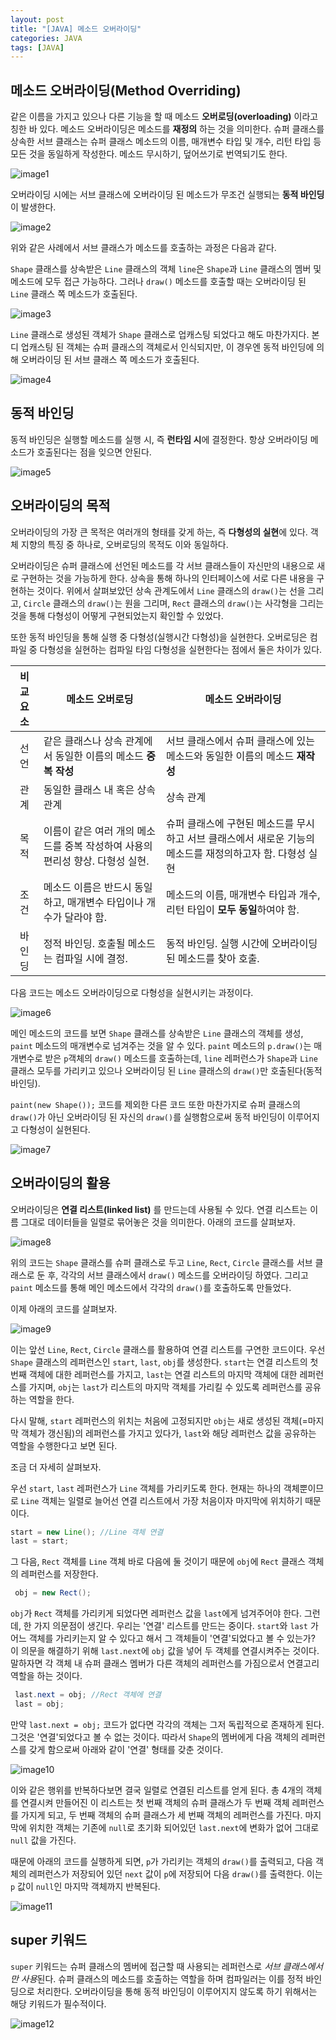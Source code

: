 ```yaml
---
layout: post
title: "[JAVA] 메소드 오버라이딩" 
categories: JAVA
tags: [JAVA]
---
```


## 메소드 오버라이딩(Method Overriding)
  
같은 이름을 가지고 있으나 다른 기능을 할 때 메소드 **오버로딩(overloading)** 이라고 칭한 바 있다. 메소드 오버라이딩은 메소드를 **재정의** 하는 것을 의미한다. 
슈퍼 클래스를 상속한 서브 클래스는 슈퍼 클래스 메소드의 이름, 매개변수 타입 및 개수, 리턴 타입 등 모든 것을 동일하게 작성한다. 메소드 무시하기, 덮어쓰기로 번역되기도 한다. 

![image1](/assets/images/JavaImages/74.png)


오버라이딩 시에는 서브 클래스에 오버라이딩 된 메소드가 무조건 실행되는 **동적 바인딩**이 발생한다.

![image2](/assets/images/JavaImages/75.png)

위와 같은 사례에서 서브 클래스가 메소드를 호출하는 과정은 다음과 같다.

`Shape` 클래스를 상속받은 `Line` 클래스의 객체 `line`은 `Shape`과 `Line` 클래스의 멤버 및 메소드에 모두 접근 가능하다. 
그러나 `draw()` 메소드를 호출할 때는 오버라이딩 된 `Line` 클래스 쪽 메소드가 호출된다.

![image3](/assets/images/JavaImages/76.png)


`Line` 클래스로 생성된 객체가 `Shape` 클래스로 업캐스팅 되었다고 해도 마찬가지다. 
본디 업캐스팅 된 객체는 슈퍼 클래스의 객체로서 인식되지만, 이 경우엔 동적 바인딩에 의해 오버라이딩 된 서브 클래스 쪽 메소드가 호출된다.

![image4](/assets/images/JavaImages/77.png)




## 동적 바인딩

동적 바인딩은 실행할 메소드를 실행 시, 즉 **런타임 시**에 결정한다. 항상 오버라이딩 메소드가 호출된다는 점을 잊으면 안된다. 

![image5](/assets/images/JavaImages/78.png)



## 오버라이딩의 목적

오버라이딩의 가장 큰 목적은 여러개의 형태를 갖게 하는, 즉 **다형성의 실현**에 있다. 객체 지향의 특징 중 하나로, 오버로딩의 목적도 이와 동일하다. 

오버라이딩은 슈퍼 클래스에 선언된 메소드를 각 서브 클래스들이 자신만의 내용으로 새로 구현하는 것을 가능하게 한다. 상속을 통해 하나의 인터페이스에 서로 다른 내용을 구현하는 것이다.
위에서 살펴보았던 상속 관계도에서 `Line` 클래스의 `draw()`는 선을 그리고, `Circle` 클래스의 `draw()`는 원을 그리며, `Rect` 클래스의 `draw()`는 사각형을 그리는 것을 통해 다형성이 어떻게 구현되었는지 확인할 수 있었다.

또한 동적 바인딩을 통해 실행 중 다형성(실행시간 다형성)을 실현한다. 오버로딩은 컴파일 중 다형성을 실현하는 컴파일 타임 다형성을 실현한다는 점에서 둘은 차이가 있다.


|비교요소|메소드 오버로딩|메소드 오버라이딩|
|:---:|---|---|
|선언|같은 클래스나 상속 관계에서 동일한 이름의 메소드 **중복 작성**|서브 클래스에서 슈퍼 클래스에 있는 메소드와 동일한 이름의 메소드 **재작성**|
|관계|동일한 클래스 내 혹은 상속 관계|상속 관계|
|목적|이름이 같은 여러 개의 메소드를 중복 작성하여 사용의 편리성 향상. 다형성 실현.|슈퍼 클래스에 구현된 메소드를 무시하고 서브 클래스에서 새로운 기능의 메소드를 재정의하고자 함. 다형성 실현|
|조건|메소드 이름은 반드시 동일하고, 매개변수 타입이나 개수가 달라야 함.|메소드의 이름, 매개변수 타입과 개수, 리턴 타입이 **모두 동일**하여야 함.|
|바인딩|정적 바인딩. 호출될 메소드는 컴파일 시에 결정.|동적 바인딩. 실행 시간에 오버라이딩된 메소드를 찾아 호출.|

다음 코드는 메소드 오버라이딩으로 다형성을 실현시키는 과정이다.

![image6](/assets/images/JavaImages/80.png)

메인 메소드의 코드를 보면 `Shape` 클래스를 상속받은 `Line` 클래스의 객체를 생성, `paint` 메소드의 매개변수로 넘겨주는 것을 알 수 있다. 
`paint` 메소드의 `p.draw()`는 매개변수로 받은 `p`객체의 `draw()` 메소드를 호출하는데,
`line` 레퍼런스가 `Shape`과 `Line` 클래스 모두를 가리키고 있으나 오버라이딩 된 `Line` 클래스의 `draw()`만 호출된다(동적바인딩).

`paint(new Shape());` 코드를 제외한 다른 코드 또한 마찬가지로 슈퍼 클래스의 `draw()`가 아닌 오버라이딩 된 자신의 `draw()`를 실행함으로써 동적 바인딩이 이루어지고 다형성이 실현된다.

![image7](/assets/images/JavaImages/81.png)



## 오버라이딩의 활용

오버라이딩은 **연결 리스트(linked list)** 를 만드는데 사용될 수 있다. 연결 리스트는 이름 그대로 데이터들을 일렬로 묶어놓은 것을 의미한다. 아래의 코드를 살펴보자.   

![image8](/assets/images/JavaImages/82.png)


위의 코드는 `Shape` 클래스를 슈퍼 클래스로 두고 `Line`, `Rect`, `Circle` 클래스를 서브 클래스로 둔 후, 각각의 서브 클래스에서 `draw()` 메소드를 오버라이딩 하였다.
그리고 `paint` 메소드를 통해 메인 메소드에서 각각의 `draw()`를 호출하도록 만들었다.

이제 아래의 코드를 살펴보자.

![image9](/assets/images/JavaImages/83.png)


이는 앞선 `Line`, `Rect`, `Circle` 클래스를 활용하여 연결 리스트를 구연한 코드이다. 우선 `Shape` 클래스의 레퍼런스인 `start`, `last`, `obj`를 생성한다.
`start`는 연결 리스트의 첫 번째 객체에 대한 레퍼런스를 가지고, `last`는 연결 리스트의 마지막 객체에 대한 레퍼런스를 가지며, `obj`는 `last`가 리스트의 마지막 객체를 가리킬 수 있도록 레퍼런스를 공유하는 역할을 한다.

다시 말해, `start` 레퍼런스의 위치는 처음에 고정되지만 `obj`는 새로 생성된 객체(=마지막 객체가 갱신됨)의 레퍼런스를 가지고 있다가, `last`와 해당 레퍼런스 값을 공유하는 역할을 수행한다고 보면 된다.

조금 더 자세히 살펴보자.


 우선 `start`, `last` 레퍼런스가 `Line` 객체를 가리키도록 한다. 현재는 하나의 객체뿐이므로 `Line` 객체는 일렬로 늘어선 연결 리스트에서 가장 처음이자 마지막에 위치하기 때문이다. 
 
 ```java
 start = new Line(); //Line 객체 연결
 last = start;
 ```
 
그 다음, `Rect` 객체를 `Line` 객체 바로 다음에 둘 것이기 때문에 `obj`에 `Rect` 클래스 객체의 레퍼런스를 저장한다.

```java
 obj = new Rect();
```

`obj`가 `Rect` 객체를 가리키게 되었다면 레퍼런스 값을 `last`에게 넘겨주어야 한다. 그런데, 한 가지 의문점이 생긴다. 
우리는 '연결' 리스트를 만드는 중이다. `start`와 `last` 가 어느 객체를 가리키는지 알 수 있다고 해서 그 객체들이 '연결'되었다고 볼 수 있는가? 
이 의문을 해결하기 위해 `last.next`에 `obj` 값을 넣어 두 객체를 연결시켜주는 것이다. 말하자면 각 객체 내 슈퍼 클래스 멤버가 다른 객체의 레퍼런스를 가짐으로서 연결고리 역할을 하는 것이다.

```java
 last.next = obj; //Rect 객체에 연결
 last = obj;
```

만약 `last.next = obj;` 코드가 없다면 각각의 객체는 그저 독립적으로 존재하게 된다. 그것은 '연결'되었다고 볼 수 없는 것이다.
따라서 `Shape`의 멤버에게 다음 객체의 레퍼런스를 갖게 함으로써 아래와 같이 '연결' 형태를 갖춘 것이다.

![image10](/assets/images/JavaImages/87.png)


이와 같은 행위를 반복하다보면 결국 일렬로 연결된 리스트를 얻게 된다. 총 4개의 객체를 연결시켜 만들어진 이 리스트는 첫 번째 객체의 슈퍼 클래스가 두 번째 객체 레퍼런스를 가지게 되고, 
두 번째 객체의 슈퍼 클래스가 세 번째 객체의 레퍼런스를 가진다. 마지막에 위치한 객체는 기존에 `null`로 초기화 되어있던 `last.next`에 변화가 없어 그대로 `null` 값을 가진다.

때문에 아래의 코드를 실행하게 되면, `p`가 가리키는 객체의 `draw()`를 출력되고, 다음 객체의 레퍼런스가 저장되어 있던 `next` 값이 `p`에 저장되어 
다음 `draw()`를 출력한다. 이는 `p` 값이 `null`인 마지막 객체까지 반복된다. 

![image11](/assets/images/JavaImages/88.png)


## super 키워드

`super` 키워드는 슈퍼 클래스의 멤버에 접근할 때 사용되는 레퍼런스로 *서브 클래스에서만 사용*된다. 
슈퍼 클래스의 메소드를 호출하는 역할을 하며 컴파일러는 이를 정적 바인딩으로 처리한다. 오버라이딩을 통해 동적 바인딩이 이루어지지 않도록 하기 위해서는 해당 키워드가 필수적이다.


![image12](/assets/images/JavaImages/89.png)





